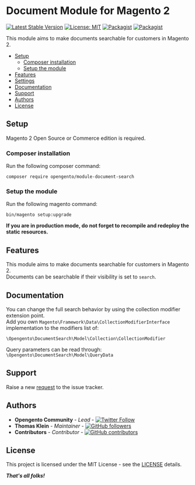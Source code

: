 # Document Module for Magento 2

[![Latest Stable Version](https://img.shields.io/packagist/v/opengento/module-document-search.svg?style=flat-square)](https://packagist.org/packages/opengento/module-document-search)
[![License: MIT](https://img.shields.io/github/license/opengento/magento2-document-search.svg?style=flat-square)](./LICENSE) 
[![Packagist](https://img.shields.io/packagist/dt/opengento/module-document-search.svg?style=flat-square)](https://packagist.org/packages/opengento/module-document-search/stats)
[![Packagist](https://img.shields.io/packagist/dm/opengento/module-document-search.svg?style=flat-square)](https://packagist.org/packages/opengento/module-document-search/stats)

This module aims to make documents searchable for customers in Magento 2.

 - [Setup](#setup)
   - [Composer installation](#composer-installation)
   - [Setup the module](#setup-the-module)
 - [Features](#features)
 - [Settings](#settings)
 - [Documentation](#documentation)
 - [Support](#support)
 - [Authors](#authors)
 - [License](#license)

## Setup

Magento 2 Open Source or Commerce edition is required.

### Composer installation

Run the following composer command:

```
composer require opengento/module-document-search
```

### Setup the module

Run the following magento command:

```
bin/magento setup:upgrade
```

**If you are in production mode, do not forget to recompile and redeploy the static resources.**

## Features

This module aims to make documents searchable for customers in Magento 2.  
Documents can be searchable if their visibility is set to `search`.

## Documentation

You can change the full search behavior by using the collection modifier extension point.  
Add you own `Magento\Framework\Data\CollectionModifierInterface` implementation to the modifiers list of:

`\Opengento\DocumentSearch\Model\Collection\CollectionModifier`

Query parameters can be read through: `\Opengento\DocumentSearch\Model\QueryData`

## Support

Raise a new [request](https://github.com/opengento/magento2-document-search/issues) to the issue tracker.

## Authors

- **Opengento Community** - *Lead* - [![Twitter Follow](https://img.shields.io/twitter/follow/opengento.svg?style=social)](https://twitter.com/opengento)
- **Thomas Klein** - *Maintainer* - [![GitHub followers](https://img.shields.io/github/followers/thomas-kl1.svg?style=social)](https://github.com/thomas-kl1)
- **Contributors** - *Contributor* - [![GitHub contributors](https://img.shields.io/github/contributors/opengento/magento2-document-search.svg?style=flat-square)](https://github.com/opengento/magento2-document-search/graphs/contributors)

## License

This project is licensed under the MIT License - see the [LICENSE](./LICENSE) details.

***That's all folks!***
